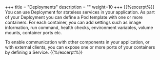 +++
title = "Deployments"
description = ""
weight=10
+++
{{%excerpt%}}
You can use Deployment for stateless services in your application. As
part of your Deployment you can define a Pod template with one or more
containers. For each container, you can add settings such as image
information, run command, health checks, environment variables, volume
mounts, container ports etc.

To enable communication with other components in your application, or
with external clients, you can expose one or more ports of your
containers by defining a Service.
{{%/excerpt%}}

